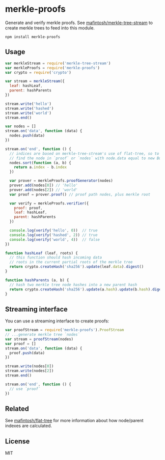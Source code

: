 # merkle-proofs

Generate and verify merkle proofs. See [mafintosh/merkle-tree-stream](https://github.com/mafintosh/merkle-tree-stream) to create merkle trees to feed into this module.

```
npm install merkle-proofs
```

## Usage

``` js
var merkleStream = require('merkle-tree-stream')
var merkleProofs = require('merkle-proofs')
var crypto = require('crypto')

var stream = merkleStream({
  leaf: hashLeaf,
  parent: hashParents
})

stream.write('hello')
stream.write('hashed')
stream.write('world')
stream.end()

var nodes = []
stream.on('data', function (data) {
  nodes.push(data)
})

stream.on('end', function () {
  // indices are based on merkle-tree-stream's use of flat-tree, so to find the index of hello
  // find the node in `proof` or `nodes` with node.data equal to new Buffer('hello')
  nodes.sort(function (a, b) {
    return a.index - b.index
  })

  var prover = merkleProofs.proofGenerator(nodes)
  prover.add(nodes[0]) // 'hello'
  prover.add(nodes[2]) // 'world'
  var proof = prover.proof() // proof path nodes, plus merkle root

  var verify = merkleProofs.verifier({
    proof: proof,
    leaf: hashLeaf,
    parent: hashParents
  })

  console.log(verify('hello', 0))  // true
  console.log(verify('hashed', 2)) // true
  console.log(verify('world', 4))  // false
})

function hashLeaf (leaf, roots) {
  // this function should hash incoming data
  // roots in the current partial roots of the merkle tree
  return crypto.createHash('sha256').update(leaf.data).digest()
}

function hashParents (a, b) {
  // hash two merkle tree node hashes into a new parent hash
  return crypto.createHash('sha256').update(a.hash).update(b.hash).digest()
}
```

## Streaming interface

You can use a streaming interface to create proofs:

``` js
var proofStream = require('merkle-proofs').ProofStream
// ...generate merkle tree `nodes`
var stream = proofStream(nodes)
var proof = []
stream.on('data', function (data) {
  proof.push(data)
})

stream.write(nodes[0])
stream.write(nodes[2])
stream.end()

stream.on('end', function () {
  // use `proof`
})
```

## Related

See [mafintosh/flat-tree](https://github.com/mafintosh/flat-tree) for more information about
how node/parent indexes are calculated.

## License

MIT
